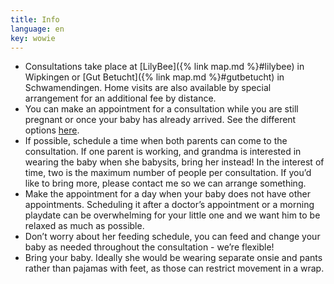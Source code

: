 ```yaml
---
title: Info
language: en
key: wowie
---
```


- Consultations take place at [LilyBee]({% link map.md %}#lilybee) in Wipkingen or [Gut Betucht]({% link map.md %}#gutbetucht) in Schwamendingen. Home visits are also available by special arrangement for an additional fee by distance.
- You can make an appointment for a consultation while you are still pregnant or once your baby has already arrived. See the different options [here](#consulting_en).
- If possible, schedule a time when both parents can come to the consultation. If one parent is working,  and grandma is interested in wearing the baby when she babysits, bring her instead! In the interest of time, two is the maximum number of people per consultation. If you’d like to bring more, please contact me so we can arrange something.
- Make the appointment for a day when your baby does not have other appointments. Scheduling it after a doctor’s appointment or a morning playdate can be overwhelming for your little one and we want him to be relaxed as much as possible.
- Don’t worry about her feeding schedule, you can feed and change your baby as needed throughout the consultation - we’re flexible!
- Bring your baby. Ideally she would be wearing separate onsie and pants rather than pajamas with feet, as those can restrict movement in a wrap.
